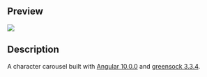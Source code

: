 ## Preview

![](https://raw.githubusercontent.com/matthewgerrard/angular-greensock-avatar-carousel/master/preview.gif)

## Description

A character carousel built with [Angular 10.0.0](https://angular.io) and [greensock 3.3.4](https://greensock.com).
